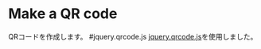 # Make a QR code
QRコードを作成します。
#jquery.qrcode.js
<a href="https://github.com/jeromeetienne/jquery-qrcode">jquery.qrcode.js</a>を使用しました。
